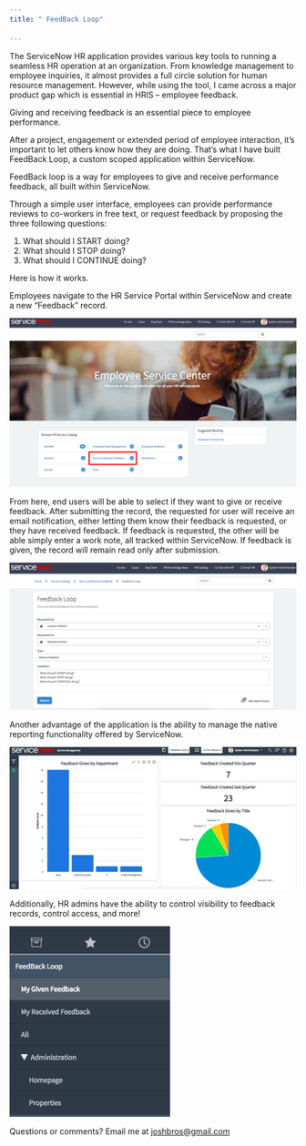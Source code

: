 ```yaml
---
title: " FeedBack Loop"

---
```



The ServiceNow HR application provides various key tools to running a seamless HR operation at an organization.  From knowledge management to employee inquiries, it almost provides a full circle solution for human resource management.  However, while using the tool, I came across a major product gap which is essential in HRIS – employee feedback.

Giving and receiving feedback is an essential piece to employee performance. 

After a project, engagement or extended period of employee interaction, it’s important to let others know how they are doing.  That’s what I have built FeedBack Loop, a custom scoped application within ServiceNow.

FeedBack loop is a way for employees to give and receive performance feedback, all built within ServiceNow.

Through a simple user interface, employees can provide performance reviews to co-workers in free text, or request feedback by proposing the three following questions:

1. What should I START doing?
2. What should I STOP doing?
3. What should I CONTINUE doing?

Here is how it works.

Employees navigate to the HR Service Portal within ServiceNow and create a new “Feedback” record.

<a href="/assets/images/hr portal.png"><img src="/assets/images/hr portal.png"></a>

From here, end users will be able to select if they want to give or receive feedback.  After submitting the record, the requested for user will receive an email notification, either letting them know their feedback is requested, or they have received feedback.  If feedback is requested, the other will be able simply enter a work note, all tracked within ServiceNow.  If feedback is given, the record will remain read only after submission.

<a href="/assets/images/record producer.png"><img src="/assets/images/record producer.png"></a>

Another advantage of the application is the ability to manage the native reporting functionality offered by ServiceNow.

<a href="/assets/images/dashboard.png"><img src="/assets/images/dashboard.png"></a>

Additionally, HR admins have the ability to control visibility to feedback records, control access, and more!

<a href="/assets/images/app navigator.png"><img src="/assets/images/app navigator.png"></a>

Questions or comments? Email me at joshbros@gmail.com
